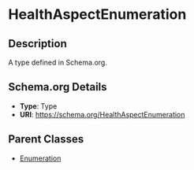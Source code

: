 # HealthAspectEnumeration

## Description
A type defined in Schema.org.

## Schema.org Details
- **Type**: Type
- **URI**: https://schema.org/HealthAspectEnumeration

## Parent Classes
- [Enumeration](../Enumeration.md)

